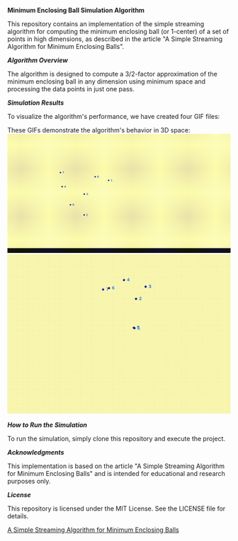 **Minimum Enclosing Ball Simulation Algorithm**

This repository contains an implementation of the simple streaming algorithm for computing the minimum enclosing ball (or 1-center) of a set of points in high dimensions, as described in the article "A Simple Streaming Algorithm for Minimum Enclosing Balls".


***Algorithm Overview***

The algorithm is designed to compute a 3/2-factor approximation of the minimum enclosing ball in any dimension using minimum space and processing the data points in just one pass.


***Simulation Results***

To visualize the algorithm's performance, we have created four GIF files:

These GIFs demonstrate the algorithm's behavior in 3D space:
![3d example 1](3d1.gif)
![3d example 2](3d2.gif)


***How to Run the Simulation***

To run the simulation, simply clone this repository and execute the project.

***Acknowledgments***

This implementation is based on the article "A Simple Streaming Algorithm for Minimum Enclosing Balls" and is intended for educational and research purposes only.

***License***

This repository is licensed under the MIT License. See the LICENSE file for details.

[A Simple Streaming Algorithm for Minimum Enclosing Balls](https://citeseerx.ist.psu.edu/document?repid=rep1&type=pdf&doi=11c10297de05dbac6ba1ac0ed25f212b08c0827a)
